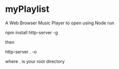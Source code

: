 # myPlaylist
A Web Browser Music Player
to open using Node run

npm install http-server -g

then

http-server . -o 

where . is your root directory